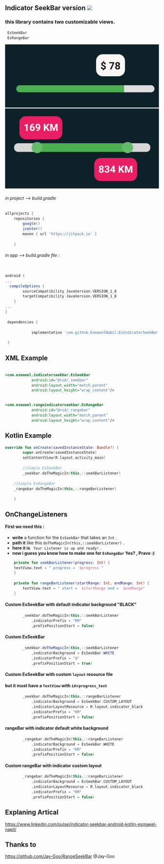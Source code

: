 ## Indicator SeekBar version [![](https://jitpack.io/v/EsmaeelNabil/EsIndicatorSeekBar.svg)](https://jitpack.io/#EsmaeelNabil/EsIndicatorSeekBar)


### this library contains two customizable  views.

```gradle
 EsSeekBar
 EsRangeBar
```

![](static/seekbar.png)
![](static/rangbar.png)





###### in project --> build.gradle

```gradle
allprojects {
    repositories {
        google()
        jcenter()
        maven { url 'https://jitpack.io' }

    }
```
###### in app --> build.gradle file :

```gradle

android {
...
  compileOptions {
        sourceCompatibility JavaVersion.VERSION_1_8
        targetCompatibility JavaVersion.VERSION_1_8
    }
...
}

 dependencies {

	        implementation 'com.github.EsmaeelNabil:EsIndicatorSeekBar:0.2.4'

 }
```

XML Example
--------------


```xml

<com.esmaeel.indicatorseekbar.EsSeekBar
			android:id="@+id/_seekbar"
			android:layout_width="match_parent"
			android:layout_height="wrap_content"/>

```



```xml

<com.esmaeel.rangeindicatorseekbar.EsRangeBar
			android:id="@+id/_rangebar"
			android:layout_width="match_parent"
			android:layout_height="wrap_content"/>

```

Kotlin Example
--------------

```kotlin
override fun onCreate(savedInstanceState: Bundle?) {
        super.onCreate(savedInstanceState)
        setContentView(R.layout.activity_main)

        //Simple EsSeekBar
        _seekbar.doTheMagicIn(this,::seekBarListener)
	
	//Simple EsRangeBar
	_rangebar.doTheMagicIn(this,::rangeBarListener)
    
    } 
```

OnChangeListeners
-----------------
#### First we need this :
* **write** a function for the `EsSeekBar` that takes an `Int` . 
* **path it** like this `doTheMagicIn(this,::seekBarListener)` .
* **here it is** ` Your Listener is up and ready!` . 
* **now i guess you know how to make one for `EsRangeBar` Yes? , Pravo :)**

```kotlin
    private fun seekBarListener(progress: Int) {    
	textView.text = " progress =  $progress "
    }
    
    private fun rangeBarListener(startRange: Int, endRange: Int) {
        textView.text = " start =  $startRange end =  $endRange"
    }
```

#### Custom EsSeekBar with default indicator background "BLACK"

```kotlin
        _seekbar.doTheMagicIn(this,::seekBarListener
            ,indicatorPrefix = "KM"
            ,prefixPositionStart = false)
```


#### Custom EsSeekBar

```java
        _seekbar.doTheMagicIn(this,::seekBarListener
            ,indicatorBackground = EsSeekBar.WHITE
            ,indicatorPrefix = "$"
            ,prefixPositionStart = true)
```


#### Custom EsSeekBar with custom `layout` resource file 
#### but it must have a `TextView` with `id`=`progress_text` 

```kotlin
        _seekbar.doTheMagicIn(this,::rangeBarListener
            ,indicatorBackground = EsSeekBar.CUSTOM_LAYOUT
            ,indicatorLayoutResource = R.layout.indicator_black
            ,indicatorPrefix = "KM"
            ,prefixPositionStart = false)
```


#### rangeBar with indicator default white background

```kotlin
        _rangebar.doTheMagicIn(this,::rangeBarListener
            ,indicatorBackground = EsSeekBar.WHITE
            ,indicatorPrefix = "KM"
            ,prefixPositionStart = false)
```


#### Custom rangeBar with indicator custom layout 

```kotlin
        _rangebar.doTheMagicIn(this,::rangeBarListener
            ,indicatorBackground = EsSeekBar.CUSTOM_LAYOUT
            ,indicatorLayoutResource = R.layout.indicator_black
            ,indicatorPrefix = "KM"
            ,prefixPositionStart = false)
```
	

Explaning Artical
-----------------

https://www.linkedin.com/pulse/indicator-seekbar-android-kotlin-esmaeel-napil/

Thanks to 
--------
https://github.com/Jay-Goo/RangeSeekBar @Jay-Goo

